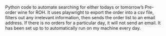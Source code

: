 Python code to automate searching for either todays or tomorrow’s Pre-order wine for ROH. It uses playwright to export the order into a csv file, filters out any irrelevant information, then sends the order list to an email address. If there is no orders for a particular day, it will not send an email.
It has been set up to to automatically run on my machine every day.
